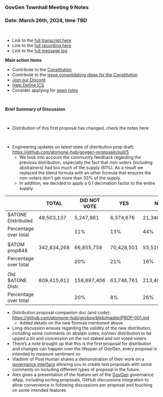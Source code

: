 ### **GovGen Townhall Meeting 9 Notes**

### Date: March 26th, 2024, time TBD
<br> 

- Link to the [full transcript here](https://docs.google.com/document/d/18sf3QUJ-FA-CSgPyG3ulB95_MiLC4TnsVVlJApQMC7U/edit?usp=sharing)
- Link to the [full recording here](https://drive.google.com/file/d/1DPPRUEkSim5b1kdBmgCbISBbnJOvbjua/view?usp=sharing)
- Link to the [full message log](https://drive.google.com/file/d/1pQcrnr6KMZ17L6LMlLDAMDhm4RHx6Q0L/view?usp=sharing)

**Main action items**

- Contribute to the [Constitution](https://github.com/atomone-hub/genesis/blob/a9b9d9d5a2440fb623d3bad3c672ae4754377b00/CONSTITUTION.md)
- Contribute to the [issue consolidating ideas for the Constitution](https://github.com/atomone-hub/genesis/issues/136)
- [Join our Discord](https://discord.gg/atomone)
- [Help Define ICS](https://github.com/atomone-hub/genesis/issues/66)
- Consider applying for [open roles](https://jobs.lever.co/allinbits)
 
<br> 

**Brief Summary of Discussion**

<br>

- Distribution of this first proposal has changed, check the notes here:

<br>

 - Engineering updates on latest state of distribution prop draft: https://github.com/atomone-hub/govgen-proposals/pull/5
    - We took into account the community feedback regarding the previous
      distribution, especially the fact that non-voters (including abstrainers)
      had too much of the supply (61%). As a result we replaced the blend
      formula with an other formula that ensures the non-voters don't get more
      than 33% of the supply.
    - In addition, we decided to apply a 0.1 decimation factor to the entire
      supply.

|                       |   TOTAL     | DID NOT VOTE |    YES     |     NO     | NOWITHVETO |  ABSTAIN   | NOT STAKED  |
|-----------------------|-------------|--------------|------------|------------|------------|------------|-------------|
| $ATONE Distributed    | 48,503,137  |    5,247,961 | 6,374,676  | 21,340,439 |  4,791,114 | 2,849,864  |  7,899,084  |
| Percentage over total |             | 11%          | 13%        | 44%        | 10%        | 6%         | 16%         |
|                       |             |              |            |            |            |            |             |
| $ATOM prop848         | 342,834,268 |   66,855,758 | 70,428,501 | 55,519,213 | 11,664,818 | 35,679,919 | 102,686,059 |
| Percentage over total |             | 20%          | 21%        | 16%        | 3%         | 10%        | 30%         |
|                       |             |              |            |            |            |            |             |
| Old $ATONE Distr.     | 809,415,611 |  158,897,406 | 63,746,761 | 213,404,392 | 47,911,135 | 86,287,988 | 239,167,930 |
| Percentage over total |             | 20%          | 8%         | 26%         | 6%         | 11%        | 30%         |

- Distribution proposal companion doc (and code): https://github.com/atomone-hub/govbox/blob/master/PROP-001.md
    - Added details on the new formula mentioned above
- Long discussion ensues regarding the validity of the new distribution, including some comments on abstain votes, no/nwv distribution to be upped a bit and concession on the not staked and not voted voters.
- There’s a note brought up that this is the first proposal for distribution and changes can happen over the lifespan of GovGen, every proposal is intended to measure sentiment so 
- Vladimir of Post Human shares a demonstration of their work on a [governance interface](https://proposals.posthuman.digital/) allowing you to create text proposals with some comments on including different types of proposal in the future.
- Alex gives a presentation of the feature set of the [GovGen](https://govgen.io/) governance dApp, including sorting proposals, GitHub discussions integration to allow convenience in following discussions per proposal and touching on some intended features
